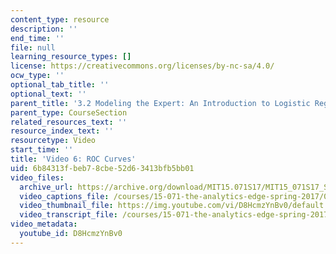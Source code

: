 ```yaml
---
content_type: resource
description: ''
end_time: ''
file: null
learning_resource_types: []
license: https://creativecommons.org/licenses/by-nc-sa/4.0/
ocw_type: ''
optional_tab_title: ''
optional_text: ''
parent_title: '3.2 Modeling the Expert: An Introduction to Logistic Regression'
parent_type: CourseSection
related_resources_text: ''
resource_index_text: ''
resourcetype: Video
start_time: ''
title: 'Video 6: ROC Curves'
uid: 6b84313f-beb7-8cbe-52d6-3413bfb5bb01
video_files:
  archive_url: https://archive.org/download/MIT15.071S17/MIT15_071S17_Session_3.2.10_300k.mp4
  video_captions_file: /courses/15-071-the-analytics-edge-spring-2017/06245971996a5084845f9954d40d14f3_D8HcmzYnBv0.vtt
  video_thumbnail_file: https://img.youtube.com/vi/D8HcmzYnBv0/default.jpg
  video_transcript_file: /courses/15-071-the-analytics-edge-spring-2017/b2058b265bd737e0422bc76844330904_D8HcmzYnBv0.pdf
video_metadata:
  youtube_id: D8HcmzYnBv0
---
```

